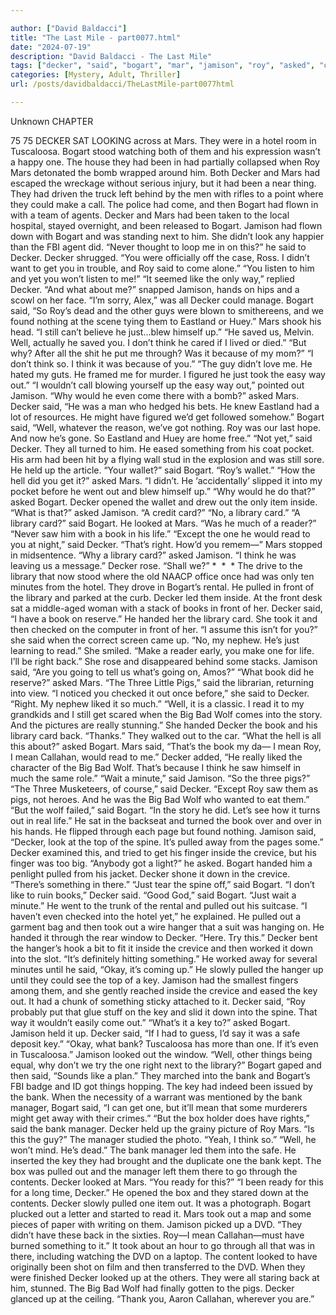 ```yaml
---

author: ["David Baldacci"]
title: "The Last Mile - part0077.html"
date: "2024-07-19"
description: "David Baldacci - The Last Mile"
tags: ["decker", "said", "bogart", "mar", "jamison", "roy", "asked", "one", "library", "book", "pulled", "get", "bank", "think", "key", "come", "well", "took", "inside", "card", "looked", "right", "big", "wolf", "manager"]
categories: [Mystery, Adult, Thriller]
url: /posts/davidbaldacci/TheLastMile-part0077html

---
```



Unknown
CHAPTER
75
75
DECKER SAT LOOKING across at Mars.
They were in a hotel room in Tuscaloosa.
Bogart stood watching both of them and his expression wasn’t a happy one.
The house they had been in had partially collapsed when Roy Mars detonated the bomb wrapped around him. Both Decker and Mars had escaped the wreckage without serious injury, but it had been a near thing.
They had driven the truck left behind by the men with rifles to a point where they could make a call. The police had come, and then Bogart had flown in with a team of agents. Decker and Mars had been taken to the local hospital, stayed overnight, and been released to Bogart.
Jamison had flown down with Bogart and was standing next to him. She didn’t look any happier than the FBI agent did.
“Never thought to loop me in on this?” he said to Decker.
Decker shrugged. “You were officially off the case, Ross. I didn’t want to get you in trouble, and Roy said to come alone.”
“You listen to him and yet you won’t listen to me!”
“It seemed like the only way,” replied Decker.
“And what about me?” snapped Jamison, hands on hips and a scowl on her face.
“I’m sorry, Alex,” was all Decker could manage.
Bogart said, “So Roy’s dead and the other guys were blown to smithereens, and we found nothing at the scene tying them to Eastland or Huey.”
Mars shook his head. “I still can’t believe he just…blew himself up.”
“He saved us, Melvin. Well, actually he saved you. I don’t think he cared if I lived or died.”
“But why? After all the shit he put me through? Was it because of my mom?”
“I don’t think so. I think it was because of you.”
“The guy didn’t love me. He hated my guts. He framed me for murder. I figured he just took the easy way out.”
“I wouldn’t call blowing yourself up the easy way out,” pointed out Jamison.
“Why would he even come there with a bomb?” asked Mars.
Decker said, “He was a man who hedged his bets. He knew Eastland had a lot of resources. He might have figured we’d get followed somehow.”
Bogart said, “Well, whatever the reason, we’ve got nothing. Roy was our last hope. And now he’s gone. So Eastland and Huey are home free.”
“Not yet,” said Decker.
They all turned to him.
He eased something from his coat pocket. His arm had been hit by a flying wall stud in the explosion and was still sore. He held up the article.
“Your wallet?” said Bogart.
“Roy’s wallet.”
“How the hell did you get it?” asked Mars.
“I didn’t. He ‘accidentally’ slipped it into my pocket before he went out and blew himself up.”
“Why would he do that?” asked Bogart.
Decker opened the wallet and drew out the only item inside.
“What is that?” asked Jamison. “A credit card?”
“No, a library card.”
“A library card?” said Bogart. He looked at Mars. “Was he much of a reader?”
“Never saw him with a book in his life.”
“Except the one he would read to you at night,” said Decker.
“That’s right. How’d you remem—” Mars stopped in midsentence.
“Why a library card?” asked Jamison.
“I think he was leaving us a message.” Decker rose. “Shall we?”
*  *  *
The drive to the library that now stood where the old NAACP office once had was only ten minutes from the hotel. They drove in Bogart’s rental. He pulled in front of the library and parked at the curb. Decker led them inside.
At the front desk sat a middle-aged woman with a stack of books in front of her.
Decker said, “I have a book on reserve.” He handed her the library card.
She took it and then checked on the computer in front of her. “I assume this isn’t for you?” she said when the correct screen came up.
“No, my nephew. He’s just learning to read.”
She smiled. “Make a reader early, you make one for life. I’ll be right back.” She rose and disappeared behind some stacks.
Jamison said, “Are you going to tell us what’s going on, Amos?”
“What book did he reserve?” asked Mars.
“The Three Little Pigs,” said the librarian, returning into view. “I noticed you checked it out once before,” she said to Decker.
“Right. My nephew liked it so much.”
“Well, it is a classic. I read it to my grandkids and I still get scared when the Big Bad Wolf comes into the story. And the pictures are really stunning.” She handed Decker the book and his library card back.
“Thanks.”
They walked out to the car.
“What the hell is all this about?” asked Bogart.
Mars said, “That’s the book my da— I mean Roy, I mean Callahan, would read to me.”
Decker added, “He really liked the character of the Big Bad Wolf. That’s because I think he saw himself in much the same role.”
“Wait a minute,” said Jamison. “So the three pigs?”
“The Three Musketeers, of course,” said Decker. “Except Roy saw them as pigs, not heroes. And he was the Big Bad Wolf who wanted to eat them.”
“But the wolf failed,” said Bogart.
“In the story he did. Let’s see how it turns out in real life.”
He sat in the backseat and turned the book over and over in his hands. He flipped through each page but found nothing.
Jamison said, “Decker, look at the top of the spine. It’s pulled away from the pages some.”
Decker examined this, and tried to get his finger inside the crevice, but his finger was too big.
“Anybody got a light?” he asked.
Bogart handed him a penlight pulled from his jacket.
Decker shone it down in the crevice. “There’s something in there.”
“Just tear the spine off,” said Bogart.
“I don’t like to ruin books,” Decker said.
“Good God,” said Bogart. “Just wait a minute.” He went to the trunk of the rental and pulled out his suitcase. “I haven’t even checked into the hotel yet,” he explained. He pulled out a garment bag and then took out a wire hanger that a suit was hanging on. He handed it through the rear window to Decker. “Here. Try this.”
Decker bent the hanger’s hook a bit to fit it inside the crevice and then worked it down into the slot. “It’s definitely hitting something.” He worked away for several minutes until he said, “Okay, it’s coming up.” He slowly pulled the hanger up until they could see the top of a key.
Jamison had the smallest fingers among them, and she gently reached inside the crevice and eased the key out. It had a chunk of something sticky attached to it.
Decker said, “Roy probably put that glue stuff on the key and slid it down into the spine. That way it wouldn’t easily come out.”
“What’s it a key to?” asked Bogart.
Jamison held it up.
Decker said, “If I had to guess, I’d say it was a safe deposit key.”
“Okay, what bank? Tuscaloosa has more than one. If it’s even in Tuscaloosa.”
Jamison looked out the window. “Well, other things being equal, why don’t we try the one right next to the library?”
Bogart gaped and then said, “Sounds like a plan.”
They marched into the bank and Bogart’s FBI badge and ID got things hopping. The key had indeed been issued by the bank.
When the necessity of a warrant was mentioned by the bank manager, Bogart said, “I can get one, but it’ll mean that some murderers might get away with their crimes.”
“But the box holder does have rights,” said the bank manager.
Decker held up the grainy picture of Roy Mars. “Is this the guy?”
The manager studied the photo. “Yeah, I think so.”
“Well, he won’t mind. He’s dead.”
The bank manager led them into the safe. He inserted the key they had brought and the duplicate one the bank kept. The box was pulled out and the manager left them there to go through the contents.
Decker looked at Mars. “You ready for this?”
“I been ready for this for a long time, Decker.”
He opened the box and they stared down at the contents.
Decker slowly pulled one item out. It was a photograph.
Bogart plucked out a letter and started to read it.
Mars took out a map and some pieces of paper with writing on them.
Jamison picked up a DVD. “They didn’t have these back in the sixties. Roy—I mean Callahan—must have burned something to it.”
It took about an hour to go through all that was in there, including watching the DVD on a laptop. The content looked to have originally been shot on film and then transferred to the DVD.
When they were finished Decker looked up at the others.
They were all staring back at him, stunned.
The Big Bad Wolf had finally gotten to the pigs.
Decker glanced up at the ceiling. “Thank you, Aaron Callahan, wherever you are.”
